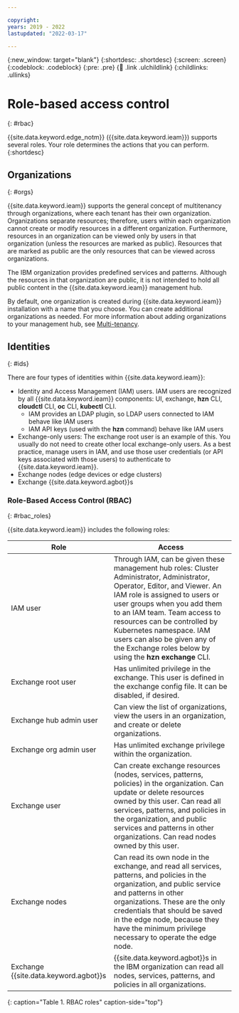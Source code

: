 ```yaml
---

copyright:
years: 2019 - 2022
lastupdated: "2022-03-17"

---
```


{:new_window: target="blank"}
{:shortdesc: .shortdesc}
{:screen: .screen}
{:codeblock: .codeblock}
{:pre: .pre}
{:child: .link .ulchildlink}
{:childlinks: .ullinks}

# Role-based access control
{: #rbac}

{{site.data.keyword.edge_notm}} ({{site.data.keyword.ieam}}) supports several roles. Your role determines the actions that you can perform.
{:shortdesc}

## Organizations
{: #orgs}

{{site.data.keyword.ieam}} supports the general concept of multitenancy through organizations, where each tenant has their own organization. Organizations separate resources; therefore, users within each organization cannot create or modify resources in a different organization. Furthermore, resources in an organization can be viewed only by users in that organization (unless the resources are marked as public). Resources that are marked as public are the only resources that can be viewed across organizations.

The IBM organization provides predefined services and patterns. Although the resources in that organization are public, it is not intended to hold all public content in the {{site.data.keyword.ieam}} management hub.

By default, one organization is created during {{site.data.keyword.ieam}} installation with a name that you choose. You can create additional organizations as needed. For more information about adding organizations to your management hub, see [Multi-tenancy](../admin/multi_tenancy.md).

## Identities
{: #ids}

There are four types of identities within {{site.data.keyword.ieam}}:

* Identity and Access Management (IAM) users. IAM users are recognized by all {{site.data.keyword.ieam}} components: UI, exchange, **hzn** CLI, **cloudctl** CLI, **oc** CLI, **kubectl** CLI.
  * IAM provides an LDAP plugin, so LDAP users connected to IAM behave like IAM users
  * IAM API keys (used with the **hzn** command) behave like IAM users
* Exchange-only users: The exchange root user is an example of this. You usually do not need to create other local exchange-only users. As a best practice, manage users in IAM, and use those user credentials (or API keys associated with those users) to authenticate to {{site.data.keyword.ieam}}.
* Exchange nodes (edge devices or edge clusters)
* Exchange {{site.data.keyword.agbot}}s

### Role-Based Access Control (RBAC)
{: #rbac_roles}

{{site.data.keyword.ieam}} includes the following roles:

| **Role**    | **Access**    |
|---------------|--------------------|
| IAM user | Through IAM, can be given these management hub roles: Cluster Administrator, Administrator, Operator, Editor, and Viewer. An IAM role is assigned to users or user groups when you add them to an IAM team. Team access to resources can be controlled by Kubernetes namespace. IAM users can also be given any of the Exchange roles below by using the **hzn exchange** CLI. |
| Exchange root user | Has unlimited privilege in the exchange. This user is defined in the exchange config file. It can be disabled, if desired. |
| Exchange hub admin user | Can view the list of organizations, view the users in an organization, and create or delete organizations. |
| Exchange org admin user | Has unlimited exchange privilege within the organization. |
| Exchange user | Can create exchange resources (nodes, services, patterns, policies) in the organization. Can update or delete resources owned by this user. Can read all services, patterns, and policies in the organization, and public services and patterns in other organizations. Can read nodes owned by this user. |
| Exchange nodes | Can read its own node in the exchange, and read all services, patterns, and policies in the organization, and public service and patterns in other organizations. These are the only credentials that should be saved in the edge node, because they have the minimum privilege necessary to operate the edge node.|
| Exchange {{site.data.keyword.agbot}}s | {{site.data.keyword.agbot}}s in the IBM organization can read all nodes, services, patterns, and policies in all organizations. |
{: caption="Table 1. RBAC roles" caption-side="top"}
